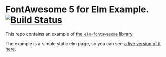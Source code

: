 # FontAwesome 5 for Elm Example. [![Build Status](https://travis-ci.com/Lattyware/elm-fontawesome-example.svg?branch=master)](https://travis-ci.com/Lattyware/elm-fontawesome-example)

This repo contains an example of [the `elm-fontawesome` library][elm-fontawesome].

[elm-fontawesome]: https://github.com/Lattyware/elm-fontawesome

The example is a simple static elm page, so you can see [a live version of it here][live].

[live]: https://lattyware.github.io/elm-fontawesome-example/
